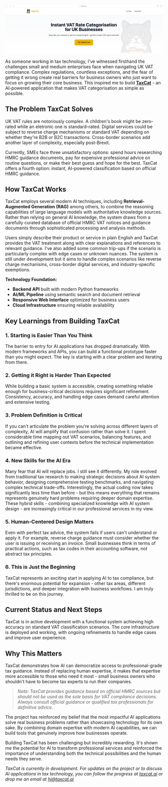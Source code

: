 [![TaxCat Interface](/uploads/taxcat-interface.png)](https://taxcat.ai)

As someone working in tax technology, I've witnessed firsthand the challenges small and medium enterprises face when navigating UK VAT compliance. Complex regulations, countless exceptions, and the fear of getting it wrong create real barriers for business owners who just want to focus on growing their core business. This inspired me to build **[TaxCat](https://taxcat.ai)** - an AI-powered application that makes VAT categorisation as simple as possible.

## The Problem TaxCat Solves

UK VAT rules are notoriously complex. A children's book might be zero-rated while an eletronic one is standard-rated. Digital services could be subject to reverse charge mechanisms or standard VAT depending on whether they're B2B or B2C transactions. Cross-border scenarios add another layer of complexity, especially post-Brexit.

Currently, SMEs face three unsatisfactory options: spend hours researching HMRC guidance documents, pay for expensive professional advice on routine questions, or make their best guess and hope for the best. TaxCat offers a fourth option: instant, AI-powered classification based on official HMRC guidance.

## How TaxCat Works

TaxCat employs several modern AI techniques, including **Retrieval-Augmented Generation (RAG)** among others, to combine the reasoning capabilities of large language models with authoritative knowledge sources. Rather than relying on general AI knowledge, the system draws from a carefully curated database of official HMRC VAT notices and guidance documents through sophisticated processing and analysis methods.

Users simply describe their product or service in plain English and TaxCat provides the VAT treatment along with clear explanations and references to relevant guidance. I've also added some common trip-ups if the scenario is particularly complex with edge cases or unknown nuances. The system is still under development but it aims to handle complex scenarios like reverse charge mechanisms, cross-border digital services, and industry-specific exemptions.

**Technology Foundation:**
- **Backend API** built with modern Python frameworks
- **AI/ML Pipeline** using semantic search and document retrieval
- **Responsive Web Interface** optimized for business users
- **Cloud Infrastructure** ensuring reliable availability

## Key Learnings from Building TaxCat

### 1. Starting is Easier Than You Think
The barrier to entry for AI applications has dropped dramatically. With modern frameworks and APIs, you can build a functional prototype faster than you might expect. The key is starting with a clear problem and iterating from there.

### 2. Getting it Right is Harder Than Expected
While building a basic system is accessible, creating something reliable enough for business-critical decisions requires significant refinement. Consistency, accuracy, and handling edge cases demand careful attention and extensive testing.

### 3. Problem Definition is Critical
If you can't articulate the problem you're solving across different layers of complexity, AI will amplify that confusion rather than solve it. I spent considerable time mapping out VAT scenarios, balancing features, and outlining and refining user contexts before the technical implementation became effective.

### 4. New Skills for the AI Era
Many fear that AI will replace jobs. I still see it differently. My role evolved from traditional tax research to making strategic decisions about AI system behavior, designing comprehensive testing benchmarks, and navigating complex technical trade-offs. Interestingly, the actual coding now takes significantly less time than before - but this means everything that remains represents genuinely hard problems requiring deeper domain expertise. These hybrid skills - combining specialized knowledge with AI system design - are increasingly critical in our professional services in my view.

### 5. Human-Centered Design Matters
Even with perfect tax advice, the system fails if users can't understand or apply it. For example, reverse charge guidance must consider whether the user is issuing or receiving an invoice. Small businesses think in terms of practical actions, such as tax codes in their accounting software, not abstract tax principles.

### 6. This is Just the Beginning
TaxCat represents an exciting start in applying AI to tax compliance, but there's enormous potential for expansion - other tax areas, different jurisdictions, and deeper integration with business workflows. I am truly thrilled to be on this journey. 

## Current Status and Next Steps

TaxCat is in active development with a functional system achieving high accuracy on standard VAT classification scenarios. The core infrastructure is deployed and working, with ongoing refinements to handle edge cases and improve user experience. 

## Why This Matters

TaxCat demonstrates how AI can democratize access to professional-grade tax guidance. Instead of replacing human expertise, it makes that expertise more accessible to those who need it most - small business owners who shouldn't have to become tax experts to run their companies.

> *Note: TaxCat provides guidance based on official HMRC sources but should not be used as the sole basis for VAT compliance decisions. Always consult official guidance or qualified tax professionals for definitive advice.*

The project has reinforced my belief that the most impactful AI applications solve real business problems rather than showcasing technology for its own sake. By combining domain expertise with modern AI capabilities, we can build tools that genuinely improve how businesses operate.

Building TaxCat has been challenging but incredibly rewarding. It's shown me the potential for AI to transform professional services and reinforced the importance of understanding both the technical possibilities and the human needs they serve.

*TaxCat is currently in development. For updates on the project or to discuss AI applications in tax technology, you can follow the progress at [taxcat.ai](https://taxcat.ai) or drop me an email at hi@taxcat.ai* 